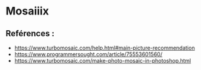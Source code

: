 # Mosaiiix

## Reférences :
* https://www.turbomosaic.com/help.html#main-picture-recommendation
* https://www.programmersought.com/article/75553601560/
* https://www.turbomosaic.com/make-photo-mosaic-in-photoshop.html
 
